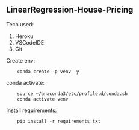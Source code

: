 ## LinearRegression-House-Pricing

Tech used:

1. Heroku
2. VSCodeIDE
3. Git


Create env:
```
    conda create -p venv -y
```

conda activate:
```
    source ~/anaconda3/etc/profile.d/conda.sh
    conda activate venv
```


Install requirements:

```
    pip install -r requirements.txt 
```